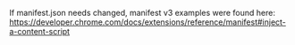 If manifest.json needs changed, manifest v3 examples were found here: 
https://developer.chrome.com/docs/extensions/reference/manifest#inject-a-content-script
